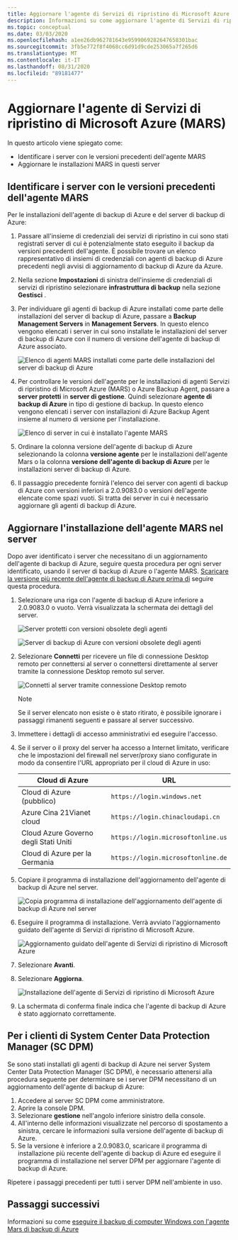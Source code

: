 ```yaml
---
title: Aggiornare l'agente di Servizi di ripristino di Microsoft Azure (MARS)
description: Informazioni su come aggiornare l'agente di Servizi di ripristino di Microsoft Azure (MARS).
ms.topic: conceptual
ms.date: 03/03/2020
ms.openlocfilehash: a1ee26db962781643e9599069282647658301bac
ms.sourcegitcommit: 3fb5e772f8f4068cc6d91d9cde253065a7f265d6
ms.translationtype: MT
ms.contentlocale: it-IT
ms.lasthandoff: 08/31/2020
ms.locfileid: "89181477"
---
```

# <a name="upgrade-the-microsoft-azure-recovery-services-mars-agent"></a>Aggiornare l'agente di Servizi di ripristino di Microsoft Azure (MARS)

In questo articolo viene spiegato come:

* Identificare i server con le versioni precedenti dell'agente MARS
* Aggiornare le installazioni MARS in questi server

## <a name="identify-servers-with-earlier-versions-of-the-mars-agent"></a>Identificare i server con le versioni precedenti dell'agente MARS

Per le installazioni dell'agente di backup di Azure e del server di backup di Azure:

1. Passare all'insieme di credenziali dei servizi di ripristino in cui sono stati registrati server di cui è potenzialmente stato eseguito il backup da versioni precedenti dell'agente. È possibile trovare un elenco rappresentativo di insiemi di credenziali con agenti di backup di Azure precedenti negli avvisi di aggiornamento di backup di Azure da Azure.
1. Nella sezione **Impostazioni** di sinistra dell'insieme di credenziali di servizi di ripristino selezionare **infrastruttura di backup** nella sezione **Gestisci** .
1. Per individuare gli agenti di backup di Azure installati come parte delle installazioni del server di backup di Azure, passare a **Backup Management Servers** in **Management Servers**. In questo elenco vengono elencati i server in cui sono installate le installazioni del server di backup di Azure con il numero di versione dell'agente di backup di Azure associato.

    ![Elenco di agenti MARS installati come parte delle installazioni del server di backup di Azure](./media/upgrade-mars-agent/backup-management-servers.png)

1. Per controllare le versioni dell'agente per le installazioni di agenti Servizi di ripristino di Microsoft Azure (MARS) o Azure Backup Agent, passare a **server protetti** in **server di gestione**. Quindi selezionare **agente di backup di Azure** in tipo di gestione di backup. In questo elenco vengono elencati i server con installazioni di Azure Backup Agent insieme al numero di versione per l'installazione.

    ![Elenco di server in cui è installato l'agente MARS](./media/upgrade-mars-agent/protected-servers.png)

1. Ordinare la colonna versione dell'agente di backup di Azure selezionando la colonna **versione agente** per le installazioni dell'agente Mars o la colonna **versione dell'agente di backup di Azure** per le installazioni server di backup di Azure.

1. Il passaggio precedente fornirà l'elenco dei server con agenti di backup di Azure con versioni inferiori a 2.0.9083.0 o versioni dell'agente elencate come spazi vuoti. Si tratta dei server in cui è necessario aggiornare gli agenti di backup di Azure.

## <a name="update-the-mars-agent-installation-on-the-server"></a>Aggiornare l'installazione dell'agente MARS nel server

Dopo aver identificato i server che necessitano di un aggiornamento dell'agente di backup di Azure, seguire questa procedura per ogni server identificato, usando il server di backup di Azure o l'agente MARS. [Scaricare la versione più recente dell'agente di backup di Azure prima di](https://aka.ms/azurebackup_agent) seguire questa procedura.

1. Selezionare una riga con l'agente di backup di Azure inferiore a 2.0.9083.0 o vuoto. Verrà visualizzata la schermata dei dettagli del server.

    ![Server protetti con versioni obsolete degli agenti](./media/upgrade-mars-agent/old-agent-version.png)

    ![Server di backup di Azure con versioni obsolete degli agenti](./media/upgrade-mars-agent/backup-management-servers-old-versions.png)

1. Selezionare **Connetti** per ricevere un file di connessione Desktop remoto per connettersi al server o connettersi direttamente al server tramite la connessione Desktop remoto sul server.

    ![Connetti al server tramite connessione Desktop remoto](./media/upgrade-mars-agent/connect-to-server.png)

    >[!NOTE]
    > Se il server elencato non esiste o è stato ritirato, è possibile ignorare i passaggi rimanenti seguenti e passare al server successivo.

1. Immettere i dettagli di accesso amministrativi ed eseguire l'accesso.

1. Se il server o il proxy del server ha accesso a Internet limitato, verificare che le impostazioni del firewall nel server/proxy siano configurate in modo da consentire l'URL appropriato per il cloud di Azure in uso:

    Cloud di Azure | URL
    --- | ---
    Cloud di Azure (pubblico) |   `https://login.windows.net`
    Azure Cina 21Vianet cloud   | `https://login.chinacloudapi.cn`
    Cloud Azure Governo degli Stati Uniti |   `https://login.microsoftonline.us`
    Cloud di Azure per la Germania  |  `https://login.microsoftonline.de`

1. Copiare il programma di installazione dell'aggiornamento dell'agente di backup di Azure nel server.

    ![Copia programma di installazione dell'aggiornamento dell'agente di backup di Azure nel server](./media/upgrade-mars-agent/copy-agent-installer.png)

1. Eseguire il programma di installazione. Verrà avviato l'aggiornamento guidato dell'agente di Servizi di ripristino di Microsoft Azure.

    ![Aggiornamento guidato dell'agente di Servizi di ripristino di Microsoft Azure](./media/upgrade-mars-agent/agent-upgrade-wizard.png)

1. Selezionare **Avanti**.

1. Selezionare **Aggiorna**.

    ![Installazione dell'agente di Servizi di ripristino di Microsoft Azure](./media/upgrade-mars-agent/upgrade-installation.png)

1. La schermata di conferma finale indica che l'agente di backup di Azure è stato aggiornato correttamente.

## <a name="for-system-center-data-protection-manager-sc-dpm-customers"></a>Per i clienti di System Center Data Protection Manager (SC DPM)

Se sono stati installati gli agenti di backup di Azure nei server System Center Data Protection Manager (SC DPM), è necessario attenersi alla procedura seguente per determinare se i server DPM necessitano di un aggiornamento dell'agente di backup di Azure:

1. Accedere al server SC DPM come amministratore.
2. Aprire la console DPM.
3. Selezionare **gestione** nell'angolo inferiore sinistro della console.
4. All'interno delle informazioni visualizzate nel percorso di spostamento a sinistra, cercare le informazioni sulla versione dell'agente di backup di Azure.
5. Se la versione è inferiore a 2.0.9083.0, scaricare il programma di installazione più recente dell'agente di backup di Azure ed eseguire il programma di installazione nel server DPM per aggiornare l'agente di backup di Azure.

Ripetere i passaggi precedenti per tutti i server DPM nell'ambiente in uso.

## <a name="next-steps"></a>Passaggi successivi

Informazioni su come [eseguire il backup di computer Windows con l'agente Mars di backup di Azure](backup-windows-with-mars-agent.md)
